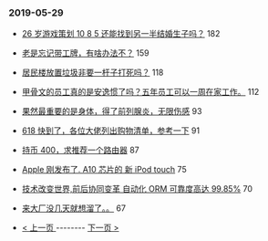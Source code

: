 ### 2019-05-29 
- [26 岁游戏策划 10 8 5 还能找到另一半结婚生子吗？](https://www.v2ex.com/t/568605) 182
- [老是忘记带工牌，有啥办法不？](https://www.v2ex.com/t/568618) 159
- [居民楼放置垃圾非要一杆子打死吗？](https://www.v2ex.com/t/568691) 118
- [甲骨文的员工真的是安逸惯了吗？五年员工可以一周在家工作。](https://www.v2ex.com/t/568620) 112
- [果然最重要的是身体，得了前列腺炎，无限伤感](https://www.v2ex.com/t/568785) 93
- [618 快到了，各位大佬列出购物清单，参考一下](https://www.v2ex.com/t/568644) 91
- [持币 400，求推荐一个路由器](https://www.v2ex.com/t/568627) 87
- [Apple 刚发布了. A10 芯片的 新 iPod touch](https://www.v2ex.com/t/568533) 75
- [技术改变世界,前后协同变革 自动化 ORM 可靠度高达 99.85%](https://www.v2ex.com/t/568631) 70
- [来大厂没几天就想溜了。。](https://www.v2ex.com/t/568718) 67 

- [ < 上一页 ](https://github.com/able8/v2ex-hot-record/blob/master/2019-05-28.md) -------- [ 下一页 > ](https://github.com/able8/v2ex-hot-record/blob/master/2019-05-30.md)